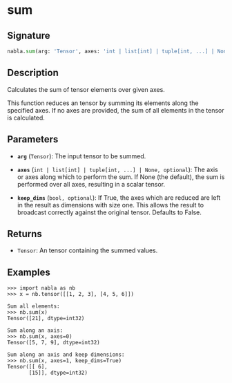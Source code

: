 # sum

## Signature

```python
nabla.sum(arg: 'Tensor', axes: 'int | list[int] | tuple[int, ...] | None', keep_dims: 'bool') -> 'Tensor'
```

## Description

Calculates the sum of tensor elements over given axes.

This function reduces an tensor by summing its elements along the
specified axes. If no axes are provided, the sum of all elements in the
tensor is calculated.

## Parameters

- **`arg`** (`Tensor`): The input tensor to be summed.

- **`axes`** (`int | list[int] | tuple[int, ...] | None, optional`): The axis or axes along which to perform the sum. If None (the default), the sum is performed over all axes, resulting in a scalar tensor.

- **`keep_dims`** (`bool, optional`): If True, the axes which are reduced are left in the result as dimensions with size one. This allows the result to broadcast correctly against the original tensor. Defaults to False.

## Returns

- `Tensor`: An tensor containing the summed values.

## Examples

```pycon
>>> import nabla as nb
>>> x = nb.tensor([[1, 2, 3], [4, 5, 6]])

Sum all elements:
>>> nb.sum(x)
Tensor([21], dtype=int32)

Sum along an axis:
>>> nb.sum(x, axes=0)
Tensor([5, 7, 9], dtype=int32)

Sum along an axis and keep dimensions:
>>> nb.sum(x, axes=1, keep_dims=True)
Tensor([[ 6],
       [15]], dtype=int32)
```
